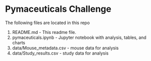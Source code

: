 # Pymaceuticals Challenge

The following files are located in this repo

1. README.md - This readme file.
2. pymaceuticals.ipynb - Jupyter notebook with analysis, tables, and charts
3. data/Mouse_metadata.csv - mouse data for analysis
4. data/Study_results.csv - study data for analysis
